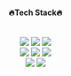<div align="center"> 
 
#### 🔥Tech Stack🔥
  
 <br/>
<img src="https://img.shields.io/badge/Java-007396?style=flat&logo=OpenJDK&logoColor=white">
<img src="https://img.shields.io/badge/SpringBoot-green?style=flat&logo=springboot&logoColor=6DB33F">
<img src="https://img.shields.io/badge/Spring Security-6DB33F?style=flat&logo=Spring Security&logoColor=white">
<br/>
<img src="https://img.shields.io/badge/Hibernate-59666C?style=flat&logo=Hibernate&logoColor=white">
<img src="https://img.shields.io/badge/Jenkins-D24939?style=flat&logo=jenkins&logoColor=white">
<img src="https://img.shields.io/badge/GoogleCloud-4285F4?style=flat&logo=googlecloud&logoColor=white"> 
<br/>
<img src="https://img.shields.io/badge/Docker-%230db7ed.svg?style=flat&logo=docker&logoColor=white"> 
<img src="https://img.shields.io/badge/MySQL-4479A1?style=flat&logo=mysql&logoColor=white">
   <br/>
   <br/>
   
  #
 
  <br/>
 
